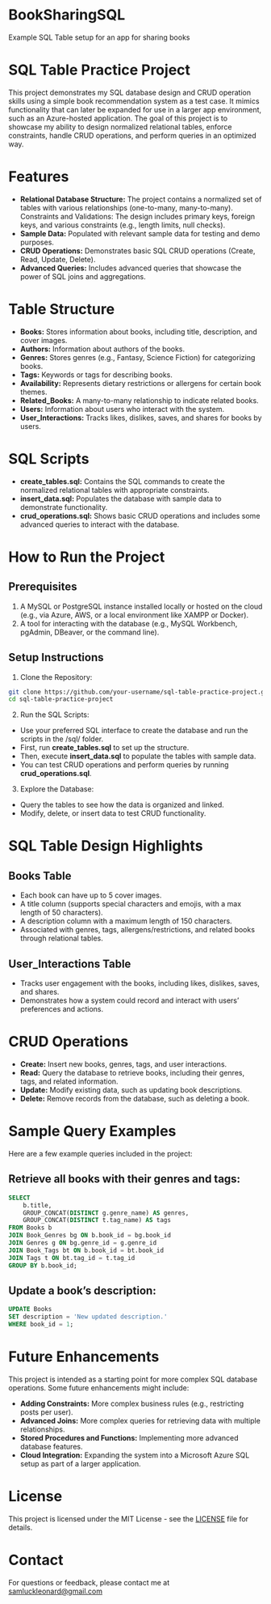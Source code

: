 # BookSharingSQL
Example SQL Table setup for an app for sharing books

# SQL Table Practice Project
This project demonstrates my SQL database design and CRUD operation skills using a simple book recommendation system as a test case. It mimics functionality that can later be expanded for use in a larger app environment, such as an Azure-hosted application. The goal of this project is to showcase my ability to design normalized relational tables, enforce constraints, handle CRUD operations, and perform queries in an optimized way.

# Features
- <b>Relational Database Structure:</b> The project contains a normalized set of tables with various relationships (one-to-many, many-to-many).
Constraints and Validations: The design includes primary keys, foreign keys, and various constraints (e.g., length limits, null checks).
- <b>Sample Data:</b> Populated with relevant sample data for testing and demo purposes.
- <b>CRUD Operations:</b> Demonstrates basic SQL CRUD operations (Create, Read, Update, Delete).
- <b>Advanced Queries:</b> Includes advanced queries that showcase the power of SQL joins and aggregations.

# Table Structure
- <b>Books:</b> Stores information about books, including title, description, and cover images.
- <b>Authors:</b> Information about authors of the books.
- <b>Genres:</b> Stores genres (e.g., Fantasy, Science Fiction) for categorizing books.
- <b>Tags:</b> Keywords or tags for describing books.
- <b>Availability:</b> Represents dietary restrictions or allergens for certain book themes.
- <b>Related_Books:</b> A many-to-many relationship to indicate related books.
- <b>Users:</b> Information about users who interact with the system.
- <b>User_Interactions:</b> Tracks likes, dislikes, saves, and shares for books by users.

# SQL Scripts
- <b>create_tables.sql:</b> Contains the SQL commands to create the normalized relational tables with appropriate constraints.
- <b>insert_data.sql:</b> Populates the database with sample data to demonstrate functionality.
- <b>crud_operations.sql:</b> Shows basic CRUD operations and includes some advanced queries to interact with the database.

# How to Run the Project

## Prerequisites
1. A MySQL or PostgreSQL instance installed locally or hosted on the cloud (e.g., via Azure, AWS, or a local environment like XAMPP or Docker).
2. A tool for interacting with the database (e.g., MySQL Workbench, pgAdmin, DBeaver, or the command line).

## Setup Instructions
1. Clone the Repository:

```bash
git clone https://github.com/your-username/sql-table-practice-project.git
cd sql-table-practice-project
```
2. Run the SQL Scripts:

- Use your preferred SQL interface to create the database and run the scripts in the /sql/ folder.
- First, run <b>create_tables.sql</b> to set up the structure.
- Then, execute <b>insert_data.sql</b> to populate the tables with sample data.
- You can test CRUD operations and perform queries by running <b>crud_operations.sql</b>.

3. Explore the Database:

- Query the tables to see how the data is organized and linked.
- Modify, delete, or insert data to test CRUD functionality.


# SQL Table Design Highlights
## Books Table
- Each book can have up to 5 cover images.
- A title column (supports special characters and emojis, with a max length of 50 characters).
- A description column with a maximum length of 150 characters.
- Associated with genres, tags, allergens/restrictions, and related books through relational tables.

## User_Interactions Table
- Tracks user engagement with the books, including likes, dislikes, saves, and shares.
- Demonstrates how a system could record and interact with users’ preferences and actions.

# CRUD Operations
- <b>Create:</b> Insert new books, genres, tags, and user interactions.
- <b>Read:</b> Query the database to retrieve books, including their genres, tags, and related information.
- <b>Update:</b> Modify existing data, such as updating book descriptions.
- <b>Delete:</b> Remove records from the database, such as deleting a book.

# Sample Query Examples
Here are a few example queries included in the project:

## Retrieve all books with their genres and tags:
``` sql
SELECT 
    b.title,
    GROUP_CONCAT(DISTINCT g.genre_name) AS genres,
    GROUP_CONCAT(DISTINCT t.tag_name) AS tags
FROM Books b
JOIN Book_Genres bg ON b.book_id = bg.book_id
JOIN Genres g ON bg.genre_id = g.genre_id
JOIN Book_Tags bt ON b.book_id = bt.book_id
JOIN Tags t ON bt.tag_id = t.tag_id
GROUP BY b.book_id;
```
## Update a book’s description:
```sql
UPDATE Books
SET description = 'New updated description.'
WHERE book_id = 1;
```

# Future Enhancements
This project is intended as a starting point for more complex SQL database operations. Some future enhancements might include:

- <b>Adding Constraints:</b> More complex business rules (e.g., restricting posts per user).
- <b>Advanced Joins:</b> More complex queries for retrieving data with multiple relationships.
- <b>Stored Procedures and Functions:</b> Implementing more advanced database features.
- <b>Cloud Integration:</b> Expanding the system into a Microsoft Azure SQL setup as part of a larger application.

# License
This project is licensed under the MIT License - see the [LICENSE](LICENSE) file for details.

# Contact
For questions or feedback, please contact me at samluckleonard@gmail.com